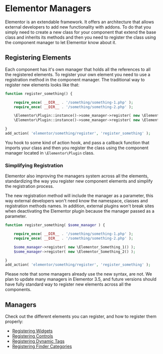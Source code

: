 # Elementor Managers

<Badge type="tip" vertical="top" text="Elementor Core" /> <Badge type="warning" vertical="top" text="Intermediate" />

Elementor is an extendable framework. It offers an architecture that allows external developers to add new functionality with addons. To do that you simply need to create a new class for your component that extend the base class and inherits its methods and then you need to register the class using the component manager to let Elementor know about it.

## Registering Elements

Each component has it's own manager that holds all the references to all the registered elements. To register your own element you need to use a registration method in the component manager. The traditional way to register new elements looks like that:

```php
function register_something() {

	require_once( __DIR__ . '/something/something-1.php' );
	require_once( __DIR__ . '/something/something-2.php' );

	\Elementor\Plugin::instance()->some_manager->register( new \Elementor_Something_1() );
	\Elementor\Plugin::instance()->some_manager->register( new \Elementor_Something_2() );

}
add_action( 'elementor/something/register', 'register_something' );
```

You hook to some kind of action hook, and pass a callback function that imports your class and then you register the class using the component manager located in `\Elementor\Plugin` class.

### Simplifying Registration

Elementor also improving the managers system across all the elements, standardizing the way you register new component elements and simplify the registration process.

The new registration method will include the manager as a parameter, this way external developers won't need know the namespace, classes and registration methods names. In addition, external plugins won't break sites when deactivating the Elementor plugin because the manager passed as a parameter.

```php
function register_something( $some_manager ) {

	require_once( __DIR__ . '/something/something-1.php' );
	require_once( __DIR__ . '/something/something-2.php' );

	$some_manager->register( new \Elementor_Something_1() );
	$some_manager->register( new \Elementor_Something_2() );

}
add_action( 'elementor/something/register', 'register_something' );
```

Please note that some managers already use the new syntax, are not. We plan to update many managers in Elementor 3.5, and future versions should have fully standard way to register new elements across all the components.

## Managers

Check out the different elements you can register, and how to register them properly:

* [Registering Widgets](./registering-widgets)
* [Registering Controls](./registering-controls)
* [Registering Dynamic Tags](./registering-dynamic-tags)
* [Registering Finder Categories](./registering-finder-categories)
